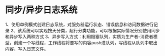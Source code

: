 
同步/异步日志系统
===============
1、使用单例模式创建日志系统，对服务器运行状态、错误信息和访问数据进行记录
2、该系统可以实现按天分类，超行分类功能，可以根据实际情况分别使用同步和异步写入两种方式
3、异步写入方式：利用阻塞队列，实质为生产者-消费者模型，创建一个写线程，工作线程将要写的内容push进队列，写线程从队列中取出内容，写入日志文件。
